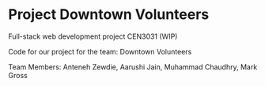 # Project Downtown Volunteers

Full-stack web development project CEN3031 (WIP)

Code for our project for the team: Downtown Volunteers

Team Members: Anteneh Zewdie, Aarushi Jain, Muhammad Chaudhry, Mark Gross
